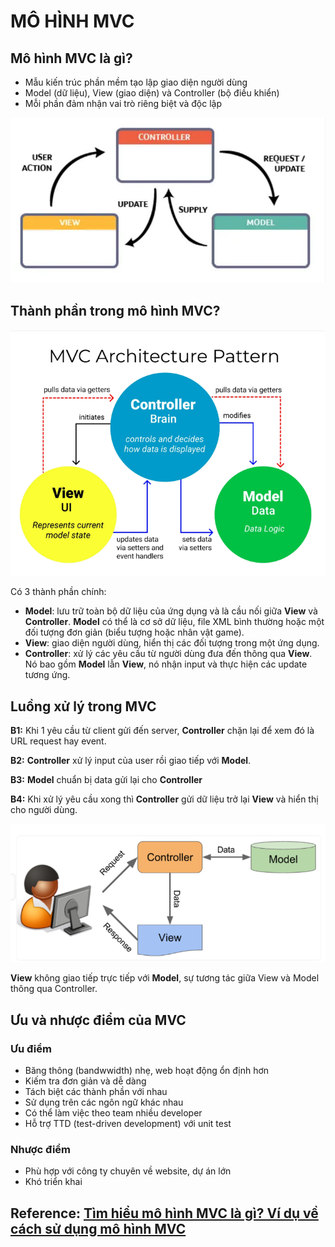 # MÔ HÌNH MVC 

## Mô hình MVC là gì?
- Mẫu kiến trúc phần mềm tạo lập giao diện người dùng
- Model (dữ liệu), View (giao diện) và Controller (bộ điều khiển)
- Mỗi phần đảm nhận vai trò riêng biệt và độc lập
  
![imagae](image/MVC_1.PNG)

## Thành phần trong mô hình MVC?

![imagae](image/MVC_2.PNG)

Có 3 thành phần chính:

- **Model**: lưu trữ toàn bộ dữ liệu của ứng dụng và là cầu nối giữa **View** và **Controller**. **Model** có thể là cơ sở dữ liệu, file XML bình thường hoặc một đối tượng đơn giản (biểu tượng hoặc nhân vật game).
- **View**: giao diện người dùng, hiển thị các đối tượng trong một ứng dụng.
- **Controller**: xử lý các yêu cầu từ người dùng đưa đến thông qua **View**. Nó bao gồm **Model** lẫn **View**, nó nhận input và thực hiện các update tương ứng.

## Luồng xử lý trong MVC

**B1:** Khi 1 yêu cầu từ client gửi đến server, **Controller** chặn lại để xem đó là URL request hay event.

**B2:** **Controller** xử lý input của user rồi giao tiếp với **Model**.

**B3:** **Model** chuẩn bị data gửi lại cho **Controller**

**B4:** Khi xử lý yêu cầu xong thì **Controller** gửi dữ liệu trở lại **View** và hiển thị cho người dùng.

![imagae](image/MVC_3.PNG)

**View** không giao tiếp trực tiếp với **Model**, sự tương tác giữa View và Model thông qua Controller.

## Ưu và nhược điểm của MVC
### Ưu điểm
- Băng thông (bandwwidth) nhẹ, web hoạt động ổn định hơn
- Kiếm tra đơn giản và dễ dàng
- Tách biệt các thành phần với nhau
- Sử dụng trên các ngôn ngữ khác nhau
- Có thể làm việc theo team nhiều developer
- Hỗ trợ TTD (test-driven development) với unit test
### Nhược điểm
- Phù hợp với công ty chuyên về website, dự án lớn
- Khó triển khai

## Reference: [Tìm hiểu mô hình MVC là gì? Ví dụ về cách sử dụng mô hình MVC](https://vietnix.vn/tim-hieu-mo-hinh-mvc-la-gi/)



































